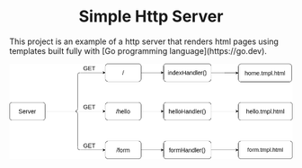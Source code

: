 <h1 align="center">Simple Http Server</h1>
This project is an example of a http server that renders html pages using templates built fully with [Go programming language](https://go.dev).

![Diagram](./diagram/go-simple-server.png)
